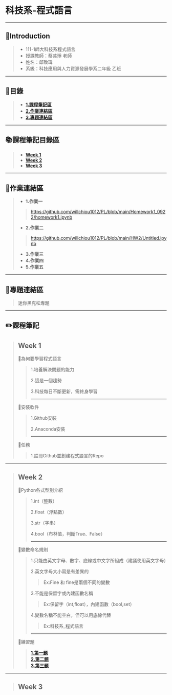 # 科技系-程式語言
---
## 👦Introduction
> * 111-1師大科技系程式語言
> * 授課教師：蔡芸琤 老師  
> * 姓名：邱致瑋  
> * 系級：科技應用與人力資源發展學系二年級 乙班   
---
## 📑目錄
>+ [**1.課程筆記區** ](https://github.com/willchiou1012/PL/blob/main/README.md#%E8%AA%B2%E7%A8%8B%E7%AD%86%E8%A8%98%E5%8D%80)
>+ [**2.作業連結區** ](https://github.com/willchiou1012/PL/blob/main/README.md#-%E4%BD%9C%E6%A5%AD%E9%80%A3%E7%B5%90%E5%8D%80)
>+ [**3.專題連結區** ](https://github.com/willchiou1012/PL/blob/main/README.md#%E5%B0%88%E9%A1%8C%E9%80%A3%E7%B5%90%E5%8D%80)
---
## 📚課程筆記目錄區  
>+ [**Week 1**](https://github.com/willchiou1012/PL#week-1)
>+ [**Week 2**](https://github.com/willchiou1012/PL#week-2)
>+ [**Week 3**](https://github.com/willchiou1012/PL#week-3)
---
## 📖作業連結區
>+ **1.作業一**
>> https://github.com/willchiou1012/PL/blob/main/Homework1_0922/homework1.ipynb
>+ **2.作業二**
>> https://github.com/willchiou1012/PL/blob/main/HW2/Untitled.ipynb
>+ **3.作業三**
>+ **4.作業四**
>+ **5.作業五**
---
## 🥇專題連結區
>迷你黑克松專題
---
## ✏️課程筆記
> ## Week 1
>📍為何要學習程式語言  
>> 1.培養解決問題的能力
>> 
>> 2.這是一個趨勢
>> 
>> 3.科技每日不斷更新，需終身學習
>>
>> ---
>📍安裝軟件  
>> 1.Github安裝
>>   
>> 2.Anaconda安裝
>>   
>> ---
>📍任務   
>> 1.註冊Github並創建程式語言的Repo
>> 
---
> ## Week 2
>📍Python各式型別介紹  
>>
>> 1.int（整數）  
>> 
>> 2.float（浮點數）
>>   
>> 3.str（字串）
>>   
>> 4.bool（布林值，判斷True、False）
>>  
>>--- 
>📍變數命名規則  
>> 1.只能由英文字母、數字、底線或中文字所組成（建議使用英文字母）  
>>
>> 2.英文字母大小寫是有差異的  
>>>   Ex:Fine 和 fine是兩個不同的變數
>>
>> 3.不能是保留字或內建函數名稱  
>>>   Ex:保留字（int,float），內建函數（bool,set）
>>
>> 4.變數名稱不能空白，但可以用底線代替
>>>   Ex:科技系_程式語言       
>>
>>---
>📍練習題  
>>    [**1.第一題**](https://github.com/willchiou1012/PL/blob/main/W2H1.ipynb)  
>>    [**2.第二題**](https://github.com/willchiou1012/PL/blob/main/W2H2.ipynb)  
>>    [**3.第三題**](https://github.com/willchiou1012/PL/blob/main/W2H3.ipynb)  
---
> ## Week 3





